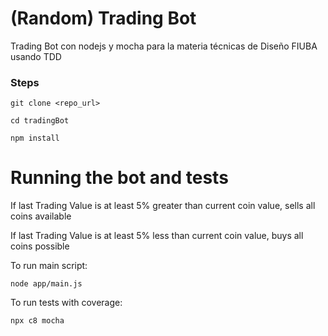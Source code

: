 # (Random) Trading Bot 

Trading Bot con nodejs y mocha para la materia técnicas de Diseño FIUBA usando TDD

### Steps

```
git clone <repo_url>
```

```
cd tradingBot
```

```
npm install
```

# Running the bot and tests


If last Trading Value is at least 5% greater than current coin value, sells all coins available

If last Trading Value is at least 5% less than current coin value, buys all coins possible

To run main script:

```
node app/main.js
```

To run tests with coverage:

```
npx c8 mocha
```
